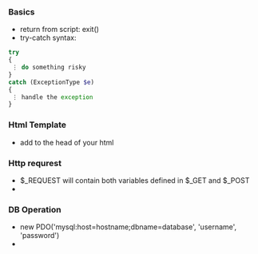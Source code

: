 ### Basics
* return from script: exit()
* try-catch syntax:
```php
try
{
 ⋮ do something risky
}
catch (ExceptionType $e)
{
 ⋮ handle the exception
}

```


### Html Template

* add <meta charset="utf-8"> to the head of your html



### Http requrest
* $_REQUEST will contain both variables defined in $_GET and $_POST
* 

### DB Operation
* new PDO('mysql:host=hostname;dbname=database', 'username', 'password')
* 
